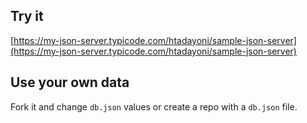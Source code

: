 ## Try it

[https://my-json-server.typicode.com/htadayoni/sample-json-server](https://my-json-server.typicode.com/htadayoni/sample-json-server)

## Use your own data

Fork it and change `db.json` values or create a repo with a `db.json` file.

